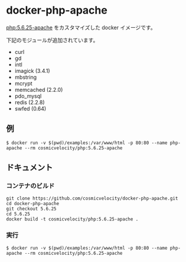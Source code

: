 # docker-php-apache

[php:5.6.25-apache](https://hub.docker.com/_/php/) をカスタマイズした docker イメージです。

下記のモジュールが追加されています。

- curl
- gd
- intl
- imagick (3.4.1)
- mbstring
- mcrypt
- memcached (2.2.0)
- pdo_mysql
- redis (2.2.8)
- swfed (0.64)

## 例

    $ docker run -v $(pwd)/examples:/var/www/html -p 80:80 --name php-apache --rm cosmicvelocity/php:5.6.25-apache

## ドキュメント

### コンテナのビルド

    git clone https://github.com/cosmicvelocity/docker-php-apache.git
    cd docker-php-apache
    git checkout 5.6.25
    cd 5.6.25
    docker build -t cosmicvelocity/php:5.6.25-apache .

### 実行

    $ docker run -v $(pwd)/examples:/var/www/html -p 80:80 --name php-apache --rm cosmicvelocity/php:5.6.25-apache
